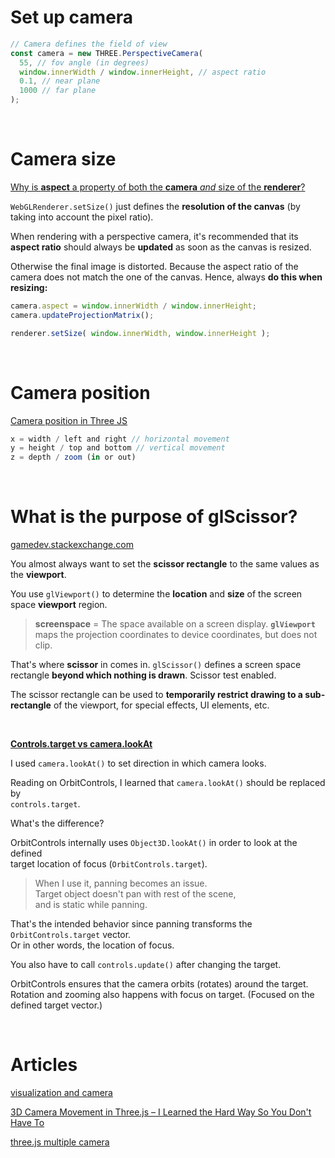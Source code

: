 # Set up camera

```js
// Camera defines the field of view
const camera = new THREE.PerspectiveCamera(
  55, // fov angle (in degrees)
  window.innerWidth / window.innerHeight, // aspect ratio
  0.1, // near plane
  1000 // far plane
);
```

<br>

# Camera size

[Why is **aspect** a property of both the **camera** *and* size of the **renderer**?](https://discourse.threejs.org/t/why-is-aspect-a-property-of-the-camera-and-size-of-the-renderer/13870)

`WebGLRenderer.setSize()` just defines the **resolution of the canvas** (by taking into account the pixel ratio).

When rendering with a perspective camera, it's recommended that its **aspect ratio** should always be **updated** as soon as the canvas is resized.

Otherwise the final image is distorted. Because the aspect ratio of the camera does not match the one of the canvas. Hence, always **do this when resizing:**

```js
camera.aspect = window.innerWidth / window.innerHeight;
camera.updateProjectionMatrix();

renderer.setSize( window.innerWidth, window.innerHeight );
```

<br>

# Camera position

[Camera position in Three JS](https://youtu.be/lSkC-EeStyQ)

```js
x = width / left and right // horizontal movement
y = height / top and bottom // vertical movement
z = depth / zoom (in or out)
```

<br>

# What is the purpose of glScissor?

[gamedev.stackexchange.com](https://gamedev.stackexchange.com/questions/40704/what-is-the-purpose-of-glscissor)

You almost always want to set the **scissor rectangle** to the same values as the **viewport**.

You use `glViewport()` to determine the **location** and **size** of the screen space **viewport** region.

> **screenspace** = The space available on a screen display.
> **`glViewport`** maps the projection coordinates to device coordinates, but does not clip.

That's where **scissor** in comes in. `glScissor()` defines a screen space rectangle **beyond which nothing is drawn**. Scissor test enabled.

The scissor rectangle can be used to **temporarily restrict drawing to a sub-rectangle** of the viewport, for special effects, UI elements, etc.

<br>

**[Controls.target vs camera.lookAt](https://discourse.threejs.org/t/controls-target-vs-camera-lookat/5086/6)**

I used `camera.lookAt()` to set direction in which camera looks.

Reading on OrbitControls, I learned that `camera.lookAt()` should be replaced by<br>
`controls.target`.

What's the difference?

OrbitControls internally uses `Object3D.lookAt()` in order to look at the defined<br>
target location of focus (`OrbitControls.target`).

> When I use it, panning becomes an issue.<br>
> Target object doesn't pan with rest of the scene,<br>
> and is static while panning.<br>

That's the intended behavior since panning transforms the `OrbitControls.target` vector.<br>
Or in other words, the location of focus.

You also have to call `controls.update()` after changing the target.

OrbitControls ensures that the camera orbits (rotates) around the target.<br>
Rotation and zooming also happens with focus on target. (Focused on the defined target vector.)

<br>

# Articles

[visualization and camera](https://observablehq.com/@grantcuster/understanding-scale-and-the-three-js-perspective-camera)

[3D Camera Movement in Three.js – I Learned the Hard Way So You Don't Have To](https://blogs.perficient.com/2020/05/21/3d-camera-movement-in-three-js-i-learned-the-hard-way-so-you-dont-have-to/)


[three.js multiple camera](https://www.google.com/search?q=three.js+multiple+camera&oq=three.js+multiple+camera&aqs=chrome..69i57j0i22i30l2.2131j0j7&sourceid=chrome&ie=UTF-8)
